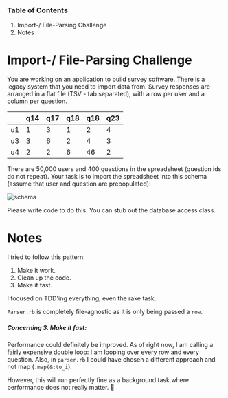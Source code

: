 ### Table of Contents

1. Import-/ File-Parsing Challenge
1. Notes


Import-/ File-Parsing Challenge
===============================

You are working on an application to build survey software. There is a legacy system that
you need to import data from. Survey responses are arranged in a flat file (TSV - tab
separated), with a row per user and a column per question.


|   |q14 | q17   | q18 | q18 | q23   |
| -------------- | ------------- | ---------   | ------------ | ------------ | ----------   |
|	u1	 | 1	   | 3	   | 1 | 2 | 4		  |
|	u3	 | 3	   | 6	   | 2 | 4 | 3		  |
|	u4	 | 2	   | 2	   | 6 | 46 | 2		  |

There are 50,000 users and 400 questions in the spreadsheet (question ids do not repeat).
Your task is to import the spreadsheet into this schema (assume that user and question are
prepopulated):

![schema](http://i1.minus.com/jbfs0xljEBA0Lf.png)

Please write code to do this. You can stub out the database access class.



Notes
=====

I tried to follow this pattern:

1. Make it work.
2. Clean up the code.
3. Make it fast.

I focused on TDD'ing everything, even the rake task.

`Parser.rb` is completely file-agnostic as it is only being passed a `row`.


##### Concerning **3. Make it fast**:

Performance could definitely be improved. As of right now, I am calling a fairly expensive double loop:
I am looping over every row and every question. Also, in `parser.rb` I could have chosen a different approach and not map (`.map(&:to_i`).

However, this will run perfectly fine as a background task where performance does not really matter. :metal:
